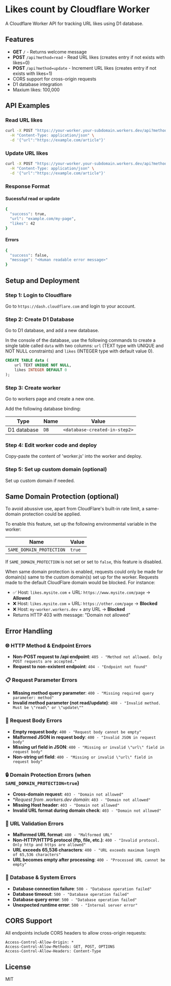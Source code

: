 # Likes count by Cloudflare Worker

A Cloudflare Worker API for tracking URL likes using D1 database.


## Features

- **GET** `/` - Returns welcome message
- **POST** `/api?method=read` - Read URL likes (creates entry if not exists with likes=0)  
- **POST** `/api?method=update` - Increment URL likes (creates entry if not exists with likes=1)
- CORS support for cross-origin requests
- D1 database integration
- Maxium likes: 100,000

## API Examples

### Read URL likes
```bash
curl -X POST "https://your-worker.your-subdomain.workers.dev/api?method=read" \
  -H "Content-Type: application/json" \
  -d '{"url":"https://example.com/article"}'
```

### Update URL likes  
```bash
curl -X POST "https://your-worker.your-subdomain.workers.dev/api?method=update" \
  -H "Content-Type: application/json" \
  -d '{"url":"https://example.com/article"}'
```

### Response Format

#### Sucessful read or update

```bash
{
  "success": true,
  "url": "example.com/my-page",
  "likes": 42
}
```

#### Errors

```bash
{
  "success": false,
  "message": "<Human readable error message>"
}
```


## Setup and Deployment


### Step 1: Login to Cloudflare

Go to `https://dash.cloudflare.com` and login to your account.

### Step 2: Create D1 Database

Go to D1 database, and add a new database.

In the console of the database, use the following commands to create a single table called `data` with two columns: `url` (TEXT type with UNIQUE and NOT NULL constraints) and `likes` (INTEGER type with default value 0).

```sql
CREATE TABLE data (
    url TEXT UNIQUE NOT NULL,
    likes INTEGER DEFAULT 0
);
```

### Step 3: Create worker

Go to workers page and create a new one.

Add the following database binding:

| Type | Name | Value |
| --- | --- | --- |
| D1 database | `DB` | `<database-created-in-step2>` |

### Step 4: Edit worker code and deploy

Copy-paste the content of 'worker.js' into the worker and deploy.

### Step 5: Set up custom domain (optional)

Set up custom domain if needed.


## Same Domain Protection (optional)

To avoid abussive use, apart from CloudFlare's built-in rate limit, a same-domain protection could be applied.

To enable this feature, set up the following environmental variable in the worker:

| Name | Value |
| --- | --- |
| `SAME_DOMAIN_PROTECTION` | `true` |

If `SAME_DOMAIN_PROTECTION` is not set or set to `false`, this feature is disabled.

When same domain protection is enabled, requests could only be made for domain(s) same to the custom domain(s) set up for the worker. Requests made to the default CloudFlare domain would be blocked. For instance:

- ✅ Host: `likes.mysite.com` + URL: `https://www.mysite.com/page` → **Allowed**
- ❌ Host: `likes.mysite.com` + URL: `https://other.com/page` → **Blocked**
- ❌ Host: `my-worker.workers.dev` + any URL → **Blocked**
- Returns HTTP 403 with message: "Domain not allowed"

## Error Handling

### 🌐 **HTTP Method & Endpoint Errors**

* **Non-POST request to /api endpoint**: `405 - "Method not allowed. Only POST requests are accepted."`
* **Request to non-existent endpoint**: `404 - "Endpoint not found"`

### 📋 **Request Parameter Errors**

* **Missing method query parameter**: `400 - "Missing required query parameter: method"`
* **Invalid method parameter (not read/update)**: `400 - "Invalid method. Must be \"read\" or \"update\""`

### 📄 **Request Body Errors**

* **Empty request body**: `400 - "Request body cannot be empty"`
* **Malformed JSON in request body**: `400 - "Invalid JSON in request body"`
* **Missing url field in JSON**: `400 - "Missing or invalid \"url\" field in request body"`
* **Non-string url field**: `400 - "Missing or invalid \"url\" field in request body"`

### 🔒 **Domain Protection Errors** (when `SAME_DOMAIN_PROTECTION=true`)

* **Cross-domain request**: `403 - "Domain not allowed"`
* **Request from *.workers.dev domain**: `403 - "Domain not allowed"`
* **Missing Host header**: `403 - "Domain not allowed"`
* **Invalid URL format during domain check**: `403 - "Domain not allowed"`

### 🔗 **URL Validation Errors**

* **Malformed URL format**: `400 - "Malformed URL"`
* **Non-HTTP/HTTPS protocol (ftp, file, etc.)**: `400 - "Invalid protocol. Only http and https are allowed"`
* **URL exceeds 65,536 characters**: `400 - "URL exceeds maximum length of 65,536 characters"`
* **URL becomes empty after processing**: `400 - "Processed URL cannot be empty"`

### 💾 **Database & System Errors**

* **Database connection failure**: `500 - "Database operation failed"`
* **Database timeout**: `500 - "Database operation failed"`
* **Database query error**: `500 - "Database operation failed"`
* **Unexpected runtime error**: `500 - "Internal server error"`

## CORS Support

All endpoints include CORS headers to allow cross-origin requests:

```
Access-Control-Allow-Origin: *
Access-Control-Allow-Methods: GET, POST, OPTIONS
Access-Control-Allow-Headers: Content-Type
```

## License

MIT